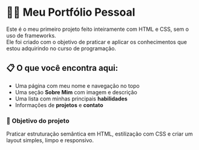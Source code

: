 # 🧑‍💻 Meu Portfólio Pessoal

Este é o meu primeiro projeto feito inteiramente com HTML e CSS, sem o uso de frameworks.  
Ele foi criado com o objetivo de praticar e aplicar os conhecimentos que estou adquirindo no curso de programação.

## 📋 O que você encontra aqui:

- Uma página com meu nome e navegação no topo  
- Uma seção **Sobre Mim** com imagem e descrição  
- Uma lista com minhas principais **habilidades**  
- Informações de **projetos** e **contato**

### 🎯 Objetivo do projeto

Praticar estruturação semântica em HTML, estilização com CSS e criar um layout simples, limpo e responsivo.
